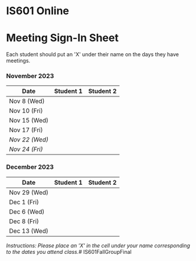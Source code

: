 # IS601 Online

# Meeting Sign-In Sheet

Each student should put an 'X' under their name on the days they have meetings.

### November 2023

| Date        | Student 1 | Student 2 |
|-------------|-----------|-----------|
| Nov 8 (Wed) |           |           |
| Nov 10 (Fri)|           |           |
| Nov 15 (Wed)|           |           |
| Nov 17 (Fri)|           |           |
| *Nov 22 (Wed)* |       |           |   <!-- Skipped for Thanksgiving -->
| *Nov 24 (Fri)* |       |           |   <!-- Skipped for Thanksgiving -->

### December 2023

| Date        | Student 1 | Student 2 |
|-------------|-----------|-----------|
| Nov 29 (Wed)|           |           |          
| Dec 1 (Fri) |           |           |
| Dec 6 (Wed) |           |           |
| Dec 8 (Fri) |           |           |
| Dec 13 (Wed)|           |           |

*Instructions: Please place an 'X' in the cell under your name corresponding to the dates you attend class.*# IS601FallGroupFinal
